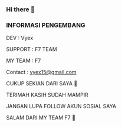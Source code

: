 ### Hi there 👋

### INFORMASI PENGEMBANG

DEV : Vyex

SUPPORT : F7 TEAM

MY TEAM : F7

Contact : vyex15@gmail.com

CUKUP SEKIAN DARI SAYA 🤔

TERIMAH KASIH SUDAH MAMPIR

JANGAN LUPA FOLLOW AKUN SOSIAL SAYA

SALAM DARI MY TEAM F7 🥴
